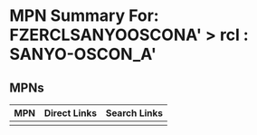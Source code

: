 



# MPN Summary For: FZERCLSANYOOSCONA' > rcl : SANYO-OSCON_A'

## MPNs
  

|MPN|Direct Links|Search Links|
| :--- | :--- | :--- |
||||
